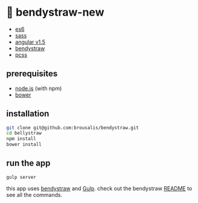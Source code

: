 # 🐧  bendystraw-new

  * [es6](https://babeljs.io/)
  * [sass](https://sass-lang.com)
  * [angular v1.5](https://angularjs.org/)
  * [bendystraw](http://github.com/brousalis/bendystraw)
  * [pcss](https://github.com/brousalis/pcss)

## prerequisites

* [node.js](http://nodejs.org/) (with npm)
* [bower](http://bower.io/)

## installation
```bash
git clone git@github.com:brousalis/bendystraw.git
cd bellystraw
npm install
bower install
```

## run the app

```
gulp server
```

this app uses [bendystraw](http://github.com/brousalis/bendystraw) and [Gulp](http://gulpjs.com/). check out the bendystraw [README](http://github.com/brousalis/bendystraw) to see all the commands.
